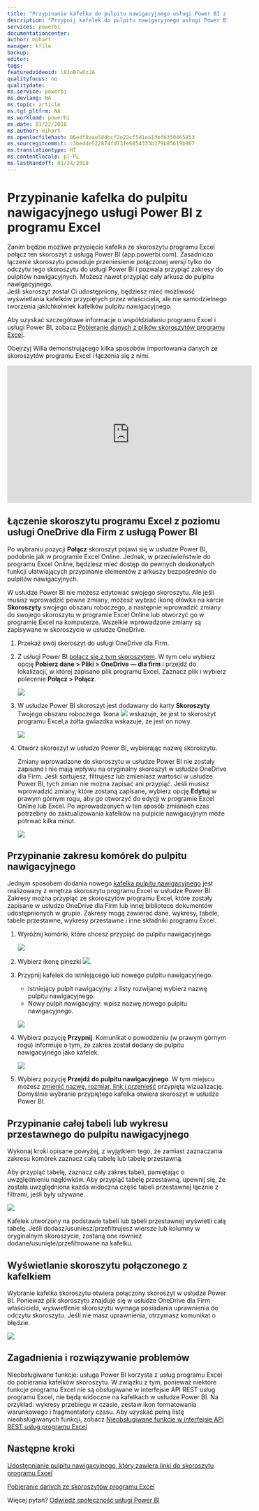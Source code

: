 ```yaml
---
title: "Przypinanie kafelka do pulpitu nawigacyjnego usługi Power BI z programu Excel"
description: "Przypnij kafelek do pulpitu nawigacyjnego usługi Power BI z programu Excel w usłudze OneDrive dla Firm. Przypinanie zakresów, wykresów, tabel"
services: powerbi
documentationcenter: 
author: mihart
manager: kfile
backup: 
editor: 
tags: 
featuredvideoid: l8JoB7w0zJA
qualityfocus: no
qualitydate: 
ms.service: powerbi
ms.devlang: NA
ms.topic: article
ms.tgt_pltfrm: NA
ms.workload: powerbi
ms.date: 01/22/2018
ms.author: mihart
ms.openlocfilehash: 06edf8aae58dbcf2e22cf5d1ea13bf6350465853
ms.sourcegitcommit: c3be4de522874fd73fe6854333b379b85619b907
ms.translationtype: HT
ms.contentlocale: pl-PL
ms.lasthandoff: 01/24/2018
---
```

# <a name="pin-a-tile-to-a-power-bi-dashboard-from-excel"></a>Przypinanie kafelka do pulpitu nawigacyjnego usługi Power BI z programu Excel
Zanim będzie możliwe przypięcie kafelka ze skoroszytu programu Excel połącz ten skoroszyt z usługą Power BI (app.powerbi.com). Zasadniczo łączenie skoroszytu powoduje przeniesienie połączonej wersji tylko do odczytu tego skoroszytu do usługi Power BI i pozwala przypiąć zakresy do pulpitów nawigacyjnych. Możesz nawet przypiąć cały arkusz do pulpitu nawigacyjnego.  
Jeśli skoroszyt został Ci udostępniony, będziesz mieć możliwość wyświetlania kafelków przypiętych przez właściciela, ale nie samodzielnego tworzenia jakichkolwiek kafelków pulpitu nawigacyjnego. 

Aby uzyskać szczegółowe informacje o współdziałaniu programu Excel i usługi Power BI, zobacz [Pobieranie danych z plików skoroszytów programu Excel](http://go.microsoft.com/fwlink/?LinkID=521962).

Obejrzyj Willa demonstrującego kilka sposobów importowania danych ze skoroszytów programu Excel i łączenia się z nimi.

<iframe width="560" height="315" src="https://www.youtube.com/embed/l8JoB7w0zJA" frameborder="0" allowfullscreen></iframe>

## <a name="connect-your-excel-workbook-from-onedrive-for-business-to-power-bi"></a>Łączenie skoroszytu programu Excel z poziomu usługi OneDrive dla Firm z usługą Power BI
Po wybraniu pozycji **Połącz** skoroszyt pojawi się w usłudze Power BI, podobnie jak w programie Excel Online. Jednak, w przeciwieństwie do programu Excel Online, będziesz mieć dostęp do pewnych doskonałych funkcji ułatwiających przypinanie elementów z arkuszy bezpośrednio do pulpitów nawigacyjnych.

W usłudze Power BI nie możesz edytować swojego skoroszytu. Ale jeśli musisz wprowadzić pewne zmiany, możesz wybrać ikonę ołówka na karcie **Skoroszyty** swojego obszaru roboczego, a następnie wprowadzić zmiany do swojego skoroszytu w programie Excel Online lub otworzyć go w programie Excel na komputerze. Wszelkie wprowadzone zmiany są zapisywane w skoroszycie w usłudze OneDrive.

1. Przekaż swój skoroszyt do usługi OneDrive dla Firm.
2. Z usługi Power BI [połącz się z tym skoroszytem](service-excel-workbook-files.md). W tym celu wybierz opcję **Pobierz dane > Pliki > OneDrive — dla firm** i przejdź do lokalizacji, w której zapisano plik programu Excel. Zaznacz plik i wybierz polecenie **Połącz > Połącz**.

   ![](media/service-dashboard-pin-tile-from-excel/power-bi-connect.png)

3. W usłudze Power BI skoroszyt jest dodawany do karty **Skoroszyty** Twojego obszaru roboczego.  Ikona ![](media/service-dashboard-pin-tile-from-excel/pbi_workbookicon.png) wskazuje, że jest to skoroszyt programu Excel,a żółta gwiazdka wskazuje, że jest on nowy.
   
    
   ![](media/service-dashboard-pin-tile-from-excel/power-bi-workbooks.png)
4. Otwórz skoroszyt w usłudze Power BI, wybierając nazwę skoroszytu.

    Zmiany wprowadzone do skoroszytu w usłudze Power BI nie zostały zapisane i nie mają wpływu na oryginalny skoroszyt w usłudze OneDrive dla Firm. Jeśli sortujesz, filtrujesz lub zmieniasz wartości w usłudze Power BI, tych zmian nie można zapisać ani przypiąć. Jeśli musisz wprowadzić zmiany, które zostaną zapisane, wybierz opcję **Edytuj** w prawym górnym rogu, aby go otworzyć do edycji w programie Excel Online lub Excel. Po wprowadzonych w ten sposób zmianach czas potrzebny do zaktualizowania kafelków na pulpicie nawigacyjnym może potrwać kilka minut.
   
   
   ![](media/service-dashboard-pin-tile-from-excel/power-bi-opened.png)

## <a name="pin-a-range-of-cells-to-a-dashboard"></a>Przypinanie zakresu komórek do pulpitu nawigacyjnego
Jednym sposobem dodania nowego [kafelka pulpitu nawigacyjnego](service-dashboard-tiles.md) jest realizowany z wnętrza skoroszytu programu Excel w usłudze Power BI. Zakresy można przypiąć ze skoroszytów programu Excel, które zostały zapisane w usłudze OneDrive dla Firm lub innej bibliotece dokumentów udostępnionych w grupie. Zakresy mogą zawierać dane, wykresy, tabele, tabele przestawne, wykresy przestawne i inne składniki programu Excel.

1. Wyróżnij komórki, które chcesz przypiąć do pulpitu nawigacyjnego.
   
    ![](media/service-dashboard-pin-tile-from-excel/pbi_selectrange.png)
2. Wybierz ikonę pinezki ![](media/service-dashboard-pin-tile-from-excel/pbi_pintile_small.png). 
3. Przypnij kafelek do istniejącego lub nowego pulpitu nawigacyjnego. 
   
   * Istniejący pulpit nawigacyjny: z listy rozwijanej wybierz nazwę pulpitu nawigacyjnego.
   * Nowy pulpit nawigacyjny: wpisz nazwę nowego pulpitu nawigacyjnego.
   
    ![](media/service-dashboard-pin-tile-from-excel/pbi_dashdialog1.png)
4. Wybierz pozycję **Przypnij**. Komunikat o powodzeniu (w prawym górnym rogu) informuje o tym, że zakres został dodany do pulpitu nawigacyjnego jako kafelek. 
   
    ![](media/service-dashboard-pin-tile-from-excel/power-bi-go-to-dashboard.png)
5. Wybierz pozycję **Przejdź do pulpitu nawigacyjnego**. W tym miejscu możesz [zmienić nazwę, rozmiar, link i przenieść](service-dashboard-edit-tile.md) przypiętą wizualizację. Domyślnie wybranie przypiętego kafelka otwiera skoroszyt w usłudze Power BI.

## <a name="pin-an-entire-table-or-pivot-chart-to-a-dashboard"></a>Przypinanie całej tabeli lub wykresu przestawnego do pulpitu nawigacyjnego
Wykonaj kroki opisane powyżej, z wyjątkiem tego, że zamiast zaznaczania zakresu komórek zaznacz całą tabelę lub tabelę przestawną.

Aby przypiąć tabelę, zaznacz cały zakres tabeli, pamiętając o uwzględnieniu nagłówków.  Aby przypiąć tabelę przestawną, upewnij się, że została uwzględniona każda widoczna część tabeli przestawnej łącznie z filtrami, jeśli były używane.

 ![](media/service-dashboard-pin-tile-from-excel/pbi_selecttable.png)

Kafelek utworzony na podstawie tabeli lub tabeli przestawnej wyświetli całą tabelę.  Jeśli dodasz/usuniesz/przefiltrujesz wiersze lub kolumny w oryginalnym skoroszycie, zostaną one również dodane/usunięte/przefiltrowane na kafelku.

## <a name="view-the-workbook-linked-to-the-tile"></a>Wyświetlanie skoroszytu połączonego z kafelkiem
Wybranie kafelka skoroszytu otwiera połączony skoroszyt w usłudze Power BI. Ponieważ plik skoroszytu znajduje się w usłudze OneDrive dla Firm właściciela, wyświetlenie skoroszytu wymaga posiadania uprawnienia do odczytu skoroszytu. Jeśli nie masz uprawnienia, otrzymasz komunikat o błędzie.  

 ![](media/service-dashboard-pin-tile-from-excel/pin-from-excel.gif)

## <a name="considerations-and-troubleshooting"></a>Zagadnienia i rozwiązywanie problemów
Nieobsługiwane funkcje: usługa Power BI korzysta z usług programu Excel do pobierania kafelków skoroszytu. W związku z tym, ponieważ niektóre funkcje programu Excel nie są obsługiwane w interfejsie API REST usług programu Excel, nie będą widoczne na kafelkach w usłudze Power BI. Na przykład: wykresy przebiegu w czasie, zestaw ikon formatowania warunkowego i fragmentatory czasu. Aby uzyskać pełną listę nieobsługiwanych funkcji, zobacz [Nieobsługiwane funkcje w interfejsie API REST usług programu Excel](http://msdn.microsoft.com/library/office/ff394477.aspx)

## <a name="next-steps"></a>Następne kroki
[Udostępnianie pulpitu nawigacyjnego, który zawiera linki do skoroszytu programu Excel](service-share-dashboard-that-links-to-excel-onedrive.md)

[Pobieranie danych ze skoroszytów programu Excel](service-excel-workbook-files.md)

Więcej pytań? [Odwiedź społeczność usługi Power BI](http://community.powerbi.com/)

